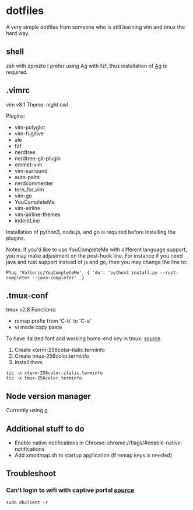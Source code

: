 # dotfiles
A very simple dotfiles from  someone who is still learning vim and tmux the hard way.

## shell
zsh with zprezto
I prefer using Ag with fzf, thus installation of [Ag](https://github.com/ggreer/the_silver_searcher) is required.

## .vimrc
vim v8.1
Theme: night owl

Plugins: 
- vim-polyglot
- vim-fugitive
- ale
- fzf
- nerdtree
- nerdtree-git-plugin
- emmet-vim
- vim-surround
- auto-pairs
- nerdcommenter
- tern_for_vim
- vim-go
- YouCompleteMe
- vim-airline
- vim-airline-themes
- indentLine

Installation of python3, node.js, and go is required before installing the plugins.

Notes:
If you'd like to use YouCompleteMe with different language support, you may make adjustment on the post-hook line.
For instance if you need java and rust support instead of js and go, then you may change the line to:
```
Plug 'Valloric/YouCompleteMe', { 'do': 'python3 install.py --rust-completer --java-completer'  }
```

## .tmux-conf
tmux v2.8
Functions:
- remap prefix from 'C-b' to 'C-a'
- vi mode copy paste

To have italized font and working home-end key in tmux: [source](https://medium.com/@dubistkomisch/how-to-actually-get-italics-and-true-colour-to-work-in-iterm-tmux-vim-9ebe55ebc2be)
1. Create xterm-256color-italic.terminfo
2. Create tmux-256color.terminfo
3. Install them
```
tic -x xterm-256color-italic.terminfo
tic -x tmux-256color.terminfo
```

## Node version manager
Currently using [n](https://github.com/tj/n)

## Additional stuff to do
- Enable native notifications in Chrome: chrome://flags/#enable-native-notifications
- Add xmodmap.sh to startup application (if remap keys is needed)

## Troubleshoot
### Can't login to wifi with captive portal [source](https://blog.ham1.co.uk/2016/02/06/cannot-sign-in-using-hotel-wifi-on-linux-ubuntu-mint/)
```
sudo dhclient -r
```
